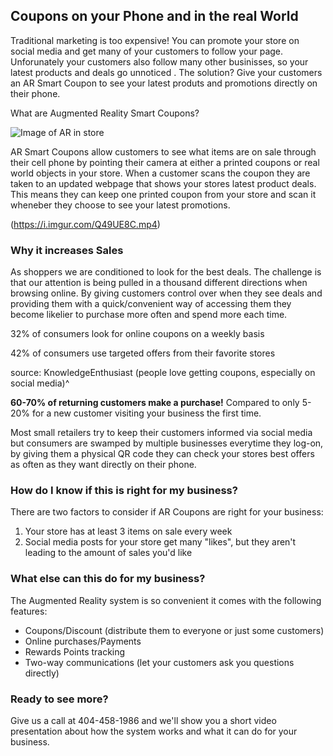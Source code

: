 ## Coupons on your Phone and in the real World
Traditional marketing is too expensive! You can promote your store on social media and get many of your customers to follow your page. Unforunately your customers also follow many other businisses, so your latest products and deals go unnoticed . The solution? Give your customers an AR Smart Coupon to see your latest produts and promotions directly on their phone.

What are Augmented Reality Smart Coupons? 

![Image of AR in store](https://i.imgur.com/rxldIbt.jpg)

AR Smart Coupons allow customers to see what items are on sale through their cell phone by pointing their camera at either a printed coupons or real world objects in your store. When a customer scans the coupon they are taken to an updated webpage that shows your stores latest product deals. This means they can keep one printed coupon from your store and scan it wheneber they choose to see your latest promotions. 

(https://i.imgur.com/Q49UE8C.mp4)


### Why it increases Sales

As shoppers we are conditioned to look for the best deals. The challenge is that our attention is being pulled in a thousand different directions when browsing online. By giving customers control over when they see deals and providing them with a quick/convenient way of accessing them they become likelier to purchase more often and spend more each time.

32% of consumers look for online coupons on a weekly basis

42% of consumers use targeted offers from their favorite stores

source: KnowledgeEnthusiast (people love getting coupons, especially on social media)^

**60-70% of returning customers make a purchase!** Compared to only 5-20% for a new customer visiting your business the first time.

Most small retailers try to keep their customers informed via social media but consumers are swamped by multiple businesses everytime they log-on, by giving them a physical QR code they can check your stores best offers as often as they want directly on their phone.

### How do I know if this is right for my business?

There are two factors to consider if AR Coupons are right for your business: 

1. Your store has at least 3 items on sale every week
2. Social media posts for your store get many "likes", but they aren't leading to the amount of sales you'd like

### What else can this do for my business?

The Augmented Reality system is so convenient it comes with the following features:
- Coupons/Discount (distribute them to everyone or just some customers)
- Online purchases/Payments
- Rewards Points tracking
- Two-way communications (let your customers ask you questions directly)

### Ready to see more?

Give us a call at 404-458-1986 and we'll show you a short video presentation about how the system works and what it can do for your business.
